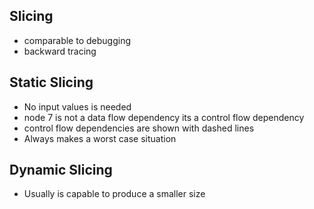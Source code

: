 ## Slicing
- comparable to debugging 
- backward tracing 

## Static Slicing 
- No input values is needed
- node 7 is not a data flow dependency its a control flow dependency
- control flow dependencies are shown with dashed lines
- Always makes a worst case situation 

## Dynamic Slicing 
- Usually is capable to produce a smaller size 